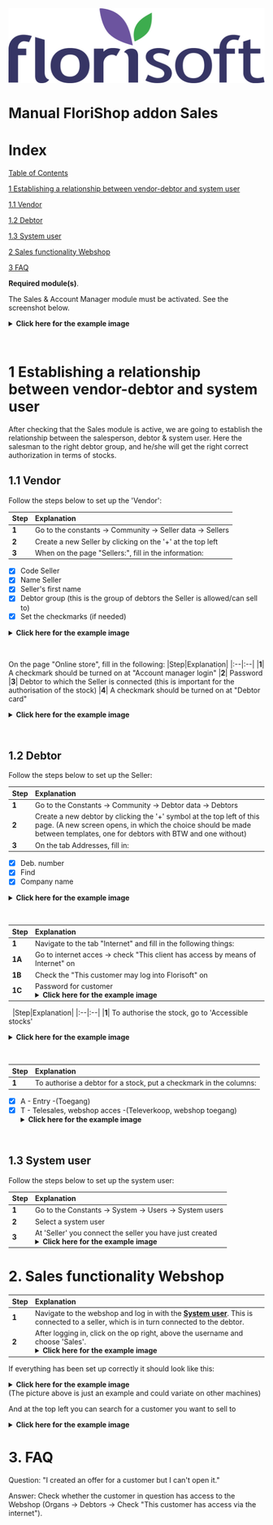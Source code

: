 <img src="../../fslogo.png"/>

# Manual FloriShop addon Sales

# Index

[Table of Contents](#content)


[1 Establishing a relationship between vendor-debtor and system user](#1establishing-a-relationship-between-vendor----debtor-and-sysystem-user)

[1.1 Vendor](#11vendor)

[1.2 Debtor](#12debtor)

[1.3 System user](#13systemuser)

[2 Sales functionality Webshop](#2sales-functionality-webshop)

[3 FAQ](#3faq)


**Required module(s)**.

The Sales & Account Manager module must be activated. See the screenshot below.

<details><summary><b>Click here for the example image</b></summary><img src="manual sales\.media\picture1.png" /></details>

&nbsp;

# 1 Establishing a relationship between vendor-debtor and system user

After checking that the Sales module is active, we are going to establish the relationship between the salesperson, debtor & system user. Here the salesman to the right debtor group, and he/she will get the right correct authorization in terms of stocks.

## 1.1 Vendor

Follow the steps below to set up the 'Vendor':

|Step|Explanation|
|:--|:--|
|**1**| Go to the constants -> Community -> Seller data -> Sellers
|**2**| Create a new Seller by clicking on the '+' at the top left
|**3**| When on the page "Sellers:", fill in the information: 
- [X] Code Seller
- [X] Name Seller
- [X] Seller's first name
- [X] Debtor group (this is the group of debtors the Seller is allowed/can sell to)
- [X] Set the checkmarks (if needed)

<details><summary><b>Click here for the example image</b></summary><img src="manual sales\.media\picture2.png" /></details>

&nbsp;

On the page "Online store", fill in the following:
|Step|Explanation|
|:--|:--|
|**1**| A checkmark should be turned on at "Account manager login"
|**2**| Password
|**3**| Debtor to which the Seller is connected (this is important for the authorisation of the stock)
|**4**| A checkmark should be turned on at "Debtor card"

<details><summary><b>Click here for the example image</b></summary><img src="manual sales\.media\picture3.png" /></details>

&nbsp;

## 1.2 Debtor

Follow the steps below to set up the Seller:

|Step|Explanation|
|:--|:--|
|**1**| Go to the Constants -> Community -> Debtor data -> Debtors
|**2**| Create a new debtor by clicking the '+' symbol at the top left of  this page. (A new screen opens, in which the choice should be made between templates, one for debtors with BTW and one without)
|**3**| On the tab Addresses, fill in:
- [X] Deb. number
- [x] Find
- [X] Company name

<details><summary><b>Click here for the example image</b></summary><img src="manual sales\.media\picture4.png" /></details>

&nbsp;

|Step|Explanation|
|:--|:--|
|**1**| Navigate to the tab "Internet" and fill in the following things:
|**1A**| Go to internet acces -> check "This client has access by means of Internet" on
|**1B**| Check the "This customer may log into Florisoft" on
|**1C**| Password for customer<details><summary><b>Click here for the example image</b></summary><img src="manual sales\.media\picture5.png" /></details>

&nbsp;
|Step|Explanation|
|:--|:--|
|**1**| To authorise the stock, go to 'Accessible stocks'<details><summary><b>Click here for the example image</b></summary><img src="manual sales\.media\picture6.png" /></details>

&nbsp;


|Step|Explanation|
|:--|:--|
|**1**| To authorise a debtor for a stock, put a checkmark in the columns:
- [X] A - Entry -(Toegang)
- [x] T - Telesales, webshop acces -(Televerkoop, webshop toegang)<details><summary><b>Click here for the example image</b></summary><img src="manual sales\.media\picture7.png" /></details>

&nbsp;

## 1.3 System user

Follow the steps below to set up the system user:

|Step|Explanation|
|:--|:--|
|**1**|Go to the Constants -> System -> Users -> System users
|**2**|Select a system user
|**3**|At 'Seller' you connect the seller you have just created<details><summary><b>Click here for the example image</b></summary><img src="manual sales\.media\picture8.png" /></details>


# 2. Sales functionality Webshop


|Step|Explanation|
|:--|:--|
|**1**|Navigate to the webshop and log in with the **<u>System user</u>**. This is connected to a seller, which is in turn connected to the debtor.
|**2**|After logging in, click on the op right, above the username and choose 'Sales'.<details><summary><b>Click here for the example image</b></summary><img src="manual sales\.media\picture9.png" /></details>


If everything has been set up correctly it should look like this:<details><summary><b>Click here for the example image</b></summary><img src="manual sales\.media\picture10.png" /></details>
(The picture above is just an example and could variate on other machines)

And at the top left you can search for a customer you want to sell to
<details><summary><b>Click here for the example image</b></summary><img src="manual sales\.media\picture11.png" /></details>


# 3. FAQ

Question: "I created an offer for a customer but I can't open it."

Answer: Check whether the customer in question has access to the Webshop (Organs -> Debtors -> Check "This customer has access via the internet").
